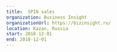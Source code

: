 ```yaml
---
title: 	SPIN sales
organization: Business Insight
organizationUrl: https://bizinsight.ru/
location: Kazan, Russia
start: 2018-12-01
end: 2018-12-01
---
```

